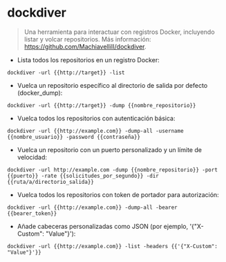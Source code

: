 # dockdiver

> Una herramienta para interactuar con registros Docker, incluyendo listar y volcar repositorios.
> Más información: <https://github.com/MachiavelliII/dockdiver>.

- Lista todos los repositorios en un registro Docker:

`dockdiver -url {{http://target}} -list`

- Vuelca un repositorio específico al directorio de salida por defecto (docker_dump):

`dockdiver -url {{http://target}} -dump {{nombre_repositorio}}`

- Vuelca todos los repositorios con autenticación básica:

`dockdiver -url {{http://example.com}} -dump-all -username {{nombre_usuario}} -password {{contraseña}}`

- Vuelca un repositorio con un puerto personalizado y un límite de velocidad:

`dockdiver -url http://example.com -dump {{nombre_repositorio}} -port {{puerto}} -rate {{solicitudes_por_segundo}} -dir {{ruta/a/directorio_salida}}`

- Vuelca todos los repositorios con token de portador para autorización:

`dockdiver -url {{http://example.com}} -dump-all -bearer {{bearer_token}}`

- Añade cabeceras personalizadas como JSON (por ejemplo, '{"X-Custom": "Value"}'):

`dockdiver -url {{http://example.com}} -list -headers {{'{"X-Custom": "Value"}'}}`

